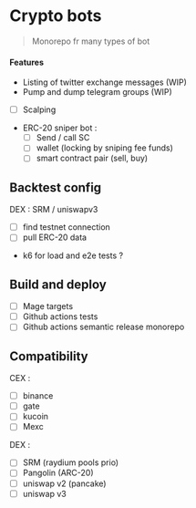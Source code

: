 # Crypto bots

> Monorepo fr many types of bot
#### Features

- Listing of twitter exchange messages (WIP)
- Pump and dump telegram groups (WIP)
- [ ] Scalping
- ERC-20 sniper bot :
    - [ ] Send / call SC
    - [ ] wallet (locking by sniping fee funds)
    - [ ] smart contract pair (sell, buy)

## Backtest config

DEX : SRM / uniswapv3
- [ ] find testnet connection
- [ ] pull ERC-20 data
- k6 for load and e2e tests ?

## Build and deploy

- [ ] Mage targets
- [ ] Github actions tests
- [ ] Github actions semantic release monorepo

## Compatibility

CEX : 

- [ ] binance
- [ ] gate 
- [ ] kucoin 
- [ ] Mexc

DEX :
- [ ] SRM (raydium pools prio)
- [ ] Pangolin (ARC-20)
- [ ] uniswap v2 (pancake)
- [ ] uniswap v3
